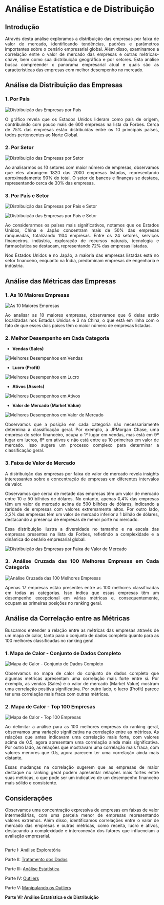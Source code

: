 # Análise Estatística e de Distribuição 

<div align="justify">

## Introdução

Através desta análise exploramos a distribuição das empresas por faixa de valor de mercado, identificando tendências, padrões e parâmetros importantes sobre o cenário empresarial global. Além disso, examinamos a correlação entre o valor de mercado das empresas e outras métricas-chave, bem como sua distribuição geográfica e por setores. Esta análise busca compreender o panorama empresarial atual e quais são as características das empresas com melhor desempenho no mercado.

## Análise da Distribuição das Empresas

### 1. Por País

![Distribuição das Empresas por País](https://github.com/nadinne94/projeto_forbes_2023/assets/129687299/136dd604-d513-4b93-b6d2-4dc3aff65c3c)

O gráfico revela que os Estados Unidos lideram como país de origem, contribuindo com pouco mais de 600 empresas na lista da Forbes. Cerca de 75% das empresas estão distribuídas entre os 10 principais países, todos pertencentes ao Norte Global.

### 2. Por Setor

![Distribuição das Empresas por Setor](https://github.com/nadinne94/projeto_forbes_2023/assets/129687299/3f6e93e5-1b54-40b8-a001-cded0a29036a)

Ao analisarmos os 10 setores com maior número de empresas, observamos que eles abrangem 1820 das 2000 empresas listadas, representando aproximadamente 90% do total. O setor de bancos e finanças se destaca, representando cerca de 30% das empresas.

### 3. Por País e Setor

![Distribuição das Empresas por País e Setor](https://github.com/nadinne94/projeto_forbes_2023/assets/129687299/82b3c683-5e12-49b8-9fac-2ad813a83098)

![Distribuição das Empresas por País e Setor](https://github.com/nadinne94/projeto_forbes_2023/assets/129687299/71d0c05c-74e8-4877-8c82-2aac31d9e712)

Ao considerarmos os países mais significativos, notamos que os Estados Unidos, China e Japão concentram mais de 50% das empresas ranqueadas, totalizando 1104 empresas. Entre os 24 setores, serviços financeiros, indústria, exploração de recursos naturais, tecnologia e farmacêutica se destacam, representando 72% das empresas listadas.

Nos Estados Unidos e no Japão, a maioria das empresas listadas está no setor financeiro, enquanto na Índia, predominam empresas de engenharia e indústria.

## Análise das Métricas das Empresas

### 1. As 10 Maiores Empresas

![As 10 Maiores Empresas](https://github.com/nadinne94/projeto_forbes_2023/assets/129687299/2d549b29-2bfb-4ece-b196-dd1144585871)

Ao analisar as 10 maiores empresas, observamos que 6 delas estão localizadas nos Estados Unidos e 3 na China, o que está em linha com o fato de que esses dois países têm o maior número de empresas listadas.

### 2. Melhor Desempenho em Cada Categoria

- **Vendas (Sales)**

![Melhores Desempenhos em Vendas](https://github.com/nadinne94/projeto_forbes_2023/assets/129687299/b1ee5991-4213-450a-a25f-7853e8ae3b34)

- **Lucro (Profit)**

![Melhores Desempenhos em Lucro](https://github.com/nadinne94/projeto_forbes_2023/assets/129687299/daf4f53e-6a63-4f08-9281-830cc27ba897)

- **Ativos (Assets)**

![Melhores Desempenhos em Ativos](https://github.com/nadinne94/projeto_forbes_2023/assets/129687299/c729da97-a49b-4def-94f6-00b8de6ae942)

- **Valor de Mercado (Market Value)**

![Melhores Desempenhos em Valor de Mercado](https://github.com/nadinne94/projeto_forbes_2023/assets/129687299/01048107-9df4-4ab7-9c0f-d06bdb7933e3)

Observamos que a posição em cada categoria não necessariamente determina a classificação geral. Por exemplo, a JPMorgan Chase, uma empresa do setor financeiro, ocupa o 1º lugar em vendas, mas está em 9º lugar em lucros, 6º em ativos e não está entre as 10 primeiras em valor de mercado. Isso sugere um processo complexo para determinar a classificação geral.

### 3. Faixa de Valor de Mercado

A distribuição das empresas por faixa de valor de mercado revela insights interessantes sobre a concentração de empresas em diferentes intervalos de valor. 

Observamos que cerca de metade das empresas têm um valor de mercado entre 10 e 50 bilhões de dólares. No entanto, apenas 0,4% das empresas têm um valor de mercado acima de 500 bilhões de dólares, indicando a raridade de empresas com valores extremamente altos. Por outro lado, 2,2% das empresas têm um valor de mercado inferior a 1 bilhão de dólares, destacando a presença de empresas de menor porte no mercado.

Essa distribuição ilustra a diversidade no tamanho e na escala das empresas presentes na lista da Forbes, refletindo a complexidade e a dinâmica do cenário empresarial global.

![Distribuição das Empresas por Faixa de Valor de Mercado](https://github.com/nadinne94/projeto_forbes_2023/assets/129687299/fabe7dc6-12b8-4f54-9c0b-0e1c827b8dc8)

### 3. Análise Cruzada das 100 Melhores Empresas em Cada Categoria

![Análise Cruzada das 100 Melhores Empresas](https://github.com/nadinne94/projeto_forbes_2023/assets/129687299/a3f7e81e-6fd0-4706-8bd4-662933ece83b)

Apenas 17 empresas estão presentes entre as 100 melhores classificadas em todas as categorias. Isso indica que essas empresas têm um desempenho excepcional em várias métricas e, consequentemente, ocupam as primeiras posições no ranking geral.

## Análise da Correlação entre as Métricas

Buscamos entender a relação entre as métricas das empresas através de um mapa de calor, tanto para o conjunto de dados completo quanto para as 100 melhores classificadas no ranking geral.

### 1. Mapa de Calor - Conjunto de Dados Completo

![Mapa de Calor - Conjunto de Dados Completo](https://github.com/nadinne94/projeto_forbes_2023/assets/129687299/423f3b5a-6e3b-4797-84fc-99c673f6a3f2)

Observamos no mapa de calor do conjunto de dados completo que algumas métricas apresentam uma correlação mais forte entre si. Por exemplo, as vendas (Sales) e o valor de mercado (Market Value) mostram uma correlação positiva significativa. Por outro lado, o lucro (Profit) parece ter uma correlação mais fraca com outras métricas.

### 2. Mapa de Calor - Top 100 Empresas

![Mapa de Calor - Top 100 Empresas](https://github.com/nadinne94/projeto_forbes_2023/assets/129687299/7d66c9df-bba0-45d0-ac89-45d96786c619)

Ao delimitar a análise para as 100 melhores empresas do ranking geral, observamos uma variação significativa na correlação entre as métricas. As relações que antes indicavam uma correlação mais forte, com valores acima de 0.5, agora apresentam uma correlação ainda mais significativa. Por outro lado, as relações que mostravam uma correlação mais fraca, com valores menores que 0.5, agora parecem ter uma correlação ainda mais distante.

Essas mudanças na correlação sugerem que as empresas de maior destaque no ranking geral podem apresentar relações mais fortes entre suas métricas, o que pode ser um indicativo de um desempenho financeiro mais sólido e consistente.

## Considerações
Observamos uma concentração expressiva de empresas em faixas de valor intermediárias, com uma parcela menor de empresas representando valores extremos. Além disso, identificamos correlações entre o valor de mercado das empresas e outras métricas, como receita, lucro e ativos, destacando a complexidade e interconexão dos fatores que influenciam a avaliação empresarial. 

## 

Parte I: [Análise Exploratória](analise_exploratoria.md)

Parte II: [Tratamento dos Dados](tratamento.md)

Parte III: [Análise Estatística](estatistica.md)

Parte IV: [Outliers](outliers.md)

Parte V: [Manipulando os Outliers](manipulacao_outliers.md)

**Parte VI: Análise Estatística e de Distribuição**

</div>
